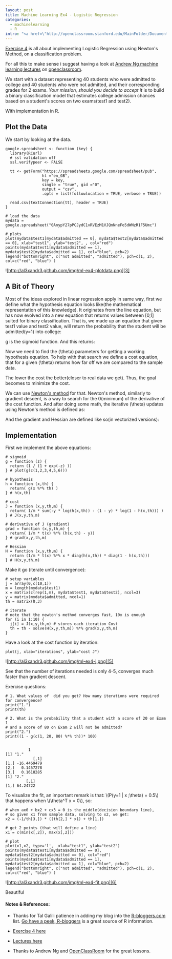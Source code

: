 ```yaml
--- 
layout: post
title: Machine Learning Ex4 - Logistic Regression
categories: 
  - machinelearning
  - R
intro: "<a href=\"http://openclassroom.stanford.edu/MainFolder/DocumentPage.php?course=MachineLearning&amp;doc=exercises/ex4/ex4.html\">Exercise 4</a> is all about implementing Logistic Regression using Newton's Method, on a classification problem.<img src='http://al3xandr3.github.com/img/ml-ex4-fit.png' alt='ml-ex4-fit.png' />"
---
```


<script type="text/javascript" src="http://www.mathjax.org/mathjax/MathJax.js">
    MathJax.Hub.Config({
            jax: ["input/TeX", "output/HTML-CSS"],
        extensions: ["tex2jax.js","TeX/AMSmath.js","TeX/AMSsymbols.js",
                     "TeX/noUndefined.js"],
        tex2jax: {
            inlineMath: [ ["\\(","\\)"] ],
            displayMath: [ ['$$','$$'], ["\\[","\\]"], ["\\begin{displaymath}","\\end{displaymath}"] ],
            skipTags: ["script","noscript","style","textarea","pre","code"],
            ignoreClass: "tex2jax_ignore",
            processEscapes: false,
            processEnvironments: true,
            preview: "TeX"
        },
        showProcessingMessages: true,
        displayAlign: "left",
        displayIndent: "2em",
 
        "HTML-CSS": {
             scale: 100,
             availableFonts: ["STIX","TeX"],
             preferredFont: "TeX",
             webFont: "TeX",
             imageFont: "TeX",
             showMathMenu: true,
        },
        MMLorHTML: {
             prefer: {
                 MSIE:    "MML",
                 Firefox: "MML",
                 Opera:   "HTML",
                 other:   "HTML"
             }
        }
    });
</script>

[Exercise 4][1] is all about implementing Logistic Regression using Newton's
Method, on a classification problem.

For all this to make sense i suggest having a look at [Andrew Ng machine
learning lectures][2] on [openclassroom][2].

We start with a dataset representing 40 students who were admitted to college
and 40 students who were not admitted, and their corresponding grades for 2
exams. _Your mission, should you decide to accept it_ is to build a binary
classification model that estimates college admission chances based on a
student's scores on two exams(test1 and test2).

With implementation in R.

## Plot the Data

We start by looking at the data.

    
    google.spreadsheet <- function (key) {
      library(RCurl)
      # ssl validation off
      ssl.verifypeer <- FALSE
    
      tt <- getForm("https://spreadsheets.google.com/spreadsheet/pub", 
                    hl ="en_GB",
                    key = key, 
                    single = "true", gid ="0", 
                    output = "csv", 
                    .opts = list(followlocation = TRUE, verbose = TRUE)) 
    
      read.csv(textConnection(tt), header = TRUE)
    }
    
    # load the data
    mydata = google.spreadsheet("0AnypY27pPCJydC1vRVEzM1VJQnNneFo5dWNzR1F5Umc")
    
    # plots
    plot(mydata$test1[mydata$admitted == 0], mydata$test2[mydata$admitted == 0], xlab="test1", ylab="test2", , col="red")
    points(mydata$test1[mydata$admitted == 1], mydata$test2[mydata$admitted == 1], col="blue", pch=2)
    legend("bottomright", c("not admitted", "admitted"), pch=c(1, 2), col=c("red", "blue") )
    

![http://al3xandr3.github.com/img/ml-ex4-plotdata.png][3]

## A Bit of Theory

Most of the ideas explored in linear regression apply in same way, first we
define what the hypothesis equation looks like(the mathematical representation
of this knowledge). It originates from the line equation, but has now evolved
into a new equation that returns values between \[0,1\] suited for binary
classification. That is, we made up an equation that given test1 value and
test2 value, will return the probability that the student will be
admitted(y=1) into college:

<script type="math/tex; mode=display">
h_\theta(x) = g(\theta^T x) = \frac{1}{ 1 + e ^{- \theta^T x} }
</script>

g is the sigmoid function. And this returns:

<script type="math/tex; mode=display">
h_\theta(x) = P (y=1 | x; \theta)
</script>

Now we need to find the \(\theta\) parameters for getting a working hypothesis
equation. To help with that search we define a cost equation, that for a given
\(\theta\) returns how far off we are compared to the sample data.

<script type="math/tex; mode=display">
J(\theta) = \frac{1}{m} \sum_{i=1}^m ((-y)log(h_\theta(x)) - (1 - y) log(1- h_\theta(x)) )
</script>

The lower the cost the better(closer to real data we get). Thus, the goal
becomes to minimize the cost.

We can use [Newton's method][4] for that. Newton's method, similarly to
gradient descent, is a way to search for the 0(minimum) of the derivative of
the cost function. And after doing some math, the iterative \(\theta\) updates
using Newton's method is defined as:

<script type="math/tex; mode=display">
\theta^{(t+1)} = \theta^{(t)} -  H^{-1} \nabla_{\theta}J
</script>

And the gradient and Hessian are defined like so(in vectorized versions):

<script type="math/tex; mode=display">
\nabla_{\theta}J  = \frac{1}{m} \sum_{i=1}^m (h_\theta(x) - y) x
</script>

<script type="math/tex; mode=display">
H = \frac{1}{m} \sum_{i=1}^m [h_\theta(x) (1 - h_\theta(x)) x^T x]
</script>

## Implementation

First we implement the above equations:

    
    # sigmoid
    g = function (z) {
      return (1 / (1 + exp(-z) ))
    } # plot(g(c(1,2,3,4,5,6)))
    
    # hypothesis 
    h = function (x,th) {
      return( g(x %*% th) )
    } # h(x,th)
    
    # cost
    J = function (x,y,th,m) {
      return( 1/m * sum(-y * log(h(x,th)) - (1 - y) * log(1 - h(x,th))) )
    } # J(x,y,th,m)
    
    # derivative of J (gradient)
    grad = function (x,y,th,m) {
      return( 1/m * t(x) %*% (h(x,th) - y))
    } # grad(x,y,th,m)
    
    # Hessian
    H = function (x,y,th,m) {
      return (1/m * t(x) %*% x * diag(h(x,th)) * diag(1 - h(x,th)))
    } # H(x,y,th,m)
    

Make it go (iterate until convergence):

    
    # setup variables
    j = array(0,c(10,1))
    m = length(mydata$test1)
    x = matrix(c(rep(1,m), mydata$test1, mydata$test2), ncol=3)
    y = matrix(mydata$admitted, ncol=1)
    th = matrix(0,3)
    
    # iterate 
    # note that the newton's method converges fast, 10x is enough
    for (i in 1:10) {
      j[i] = J(x,y,th,m) # stores each iteration Cost
      th = th - solve(H(x,y,th,m)) %*% grad(x,y,th,m) 
    }
    

Have a look at the cost function by iteration:

    
    plot(j, xlab="iterations", ylab="cost J")
    

![http://al3xandr3.github.com/img/ml-ex4-j.png][5]

See that the number of iterations needed is only 4-5, converges much faster
than gradient descent.

Exercise questions:

    
    # 1. What values of  did you get? How many iterations were required for convergence?
    print("1.")
    print(th)
    
    # 2. What is the probability that a student with a score of 20 on Exam 1
    # and a score of 80 on Exam 2 will not be admitted?
    print("2.")
    print((1 - g(c(1, 20, 80) %*% th))* 100)
    
             
              1
    [1] "1."
                [,1]
    [1,] -16.4469479
    [2,]   0.1457278
    [3,]   0.1618285
    [1] "2."
             [,1]
    [1,] 64.24722
    

To visualize the fit, an important remark is that: \\(P(y=1 | x ;\\theta) =
0.5\\) that happens when \\(\\theta^T x = 0\\), so:

    
    # when ax0 + bx2 + cx3 = 0 is the middle(decision boundary line),
    # so given x1 from sample data, solving to x2, we get:
    x2 = (-1/th[3,]) * ((th[2,] * x1) + th[1,])
    
    # get 2 points (that will define a line)
    x1 = c(min(x[,2]), max(x[,2]))
    
    # plot
    plot(x1,x2, type='l',  xlab="test1", ylab="test2")
    points(mydata$test1[mydata$admitted == 0], mydata$test2[mydata$admitted == 0], col="red")
    points(mydata$test1[mydata$admitted == 1], mydata$test2[mydata$admitted == 1], col="blue", pch=2)
    legend("bottomright", c("not admitted", "admitted"), pch=c(1, 2), col=c("red", "blue") )
    

![http://al3xandr3.github.com/img/ml-ex4-fit.png][6]

Beautiful

#### Notes & References:

* Thanks for Tal Galili patience in adding my blog into the [R-bloggers.com][7] list. [Go have a peek, R-bloggers][7] is a great source of R information. 
* [Exercise 4 here][1]
* [Lectures here][2]
* Thanks to Andrew Ng and [OpenClassRoom][8] for the great lessons. 

   [1]: http://openclassroom.stanford.edu/MainFolder/DocumentPage.php?course=MachineLearning&doc=exercises/ex4/ex4.html
   [2]: http://openclassroom.stanford.edu/MainFolder/CoursePage.php?course=MachineLearning
   [3]: http://al3xandr3.github.com/img/ml-ex4-plotdata.png
   [4]: http://en.wikipedia.org/wiki/File:NewtonIteration_Ani.gif
   [5]: http://al3xandr3.github.com/img/ml-ex4-j.png
   [6]: http://al3xandr3.github.com/img/ml-ex4-fit.png
   [7]: http://www.r-bloggers.com/
   [8]: http://openclassroom.stanford.edu/MainFolder/HomePage.php

